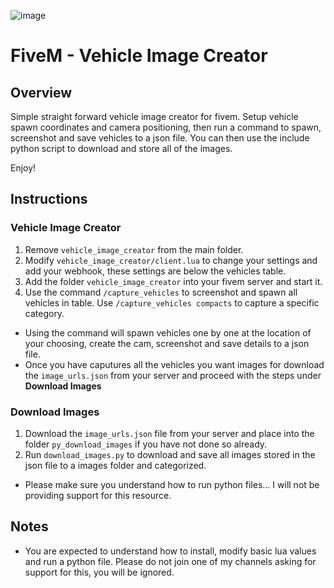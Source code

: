 ![image](https://github.com/CaseIRL/fivem_vehicle_image_creator/assets/90377400/cf6fd942-0e26-4cd9-a834-1d5cb26337c6)


# FiveM - Vehicle Image Creator

## Overview

Simple straight forward vehicle image creator for fivem.
Setup vehicle spawn coordinates and camera positioning, then run a command to spawn, screenshot and save vehicles to a json file.
You can then use the include python script to download and store all of the images.

Enjoy!

## Instructions

### Vehicle Image Creator

1. Remove `vehicle_image_creator` from the main folder.
2. Modify `vehicle_image_creator/client.lua` to change your settings and add your webhook, these settings are below the vehicles table.
3. Add the folder `vehicle_image_creator` into your fivem server and start it.
4. Use the command `/capture_vehicles` to screenshot and spawn all vehicles in table. Use `/capture_vehicles compacts` to capture a specific category.

- Using the command will spawn vehicles one by one at the location of your choosing, create the cam, screenshot and save details to a json file.
- Once you have caputures all the vehicles you want images for download the `image_urls.json` from your server and proceed with the steps under **Download Images**

### Download Images

1. Download the `image_urls.json` file from your server and place into the folder `py_download_images` if you have not done so already.
2. Run `download_images.py` to download and save all images stored in the json file to a images folder and categorized.

- Please make sure you understand how to run python files... I will not be providing support for this resource.

## Notes

- You are expected to understand how to install, modify basic lua values and run a python file. Please do not join one of my channels asking for support for this, you will be ignored.
